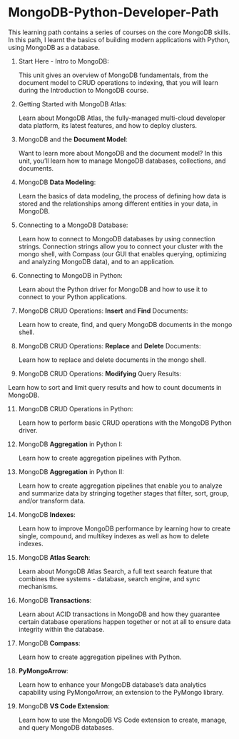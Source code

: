 # MongoDB-Python-Developer-Path

This learning path contains a series of courses on the core MongoDB skills. In this path, I learnt the basics of building modern applications with Python, using MongoDB as a database.

1. Start Here - Intro to MongoDB:
   
   This unit gives an overview of MongoDB fundamentals, from the document model to CRUD operations to indexing, that you will learn during the Introduction to MongoDB course.
   

3. Getting Started with MongoDB Atlas:
   
   Learn about MongoDB Atlas, the fully-managed multi-cloud developer data platform, its latest features, and how to deploy clusters.

4. MongoDB and the **Document Model**:
   
   Want to learn more about MongoDB and the document model? In this unit, you’ll learn how to manage MongoDB databases, collections, and documents.

5. MongoDB **Data Modeling**:
   
   Learn the basics of data modeling, the process of defining how data is stored and the relationships among different entities in your data, in MongoDB.

6. Connecting to a MongoDB Database:
   
   Learn how to connect to MongoDB databases by using connection strings. Connection strings allow you to connect your cluster with the mongo shell, with Compass (our GUI that enables querying, optimizing and analyzing MongoDB data), and to an application.

7. Connecting to MongoDB in Python:
   
   Learn about the Python driver for MongoDB and how to use it to connect to your Python applications.

8. MongoDB CRUD Operations: **Insert** and **Find** Documents:
   
   Learn how to create, find, and query MongoDB documents in the mongo shell.

9. MongoDB CRUD Operations: **Replace** and **Delete** Documents:

    Learn how to replace and delete documents in the mongo shell.

10. MongoDB CRUD Operations: **Modifying** Query Results:
   
   Learn how to sort and limit query results and how to count documents in MongoDB.

11. MongoDB CRUD Operations in Python:

    Learn how to perform basic CRUD operations with the MongoDB Python driver.

12. MongoDB **Aggregation** in Python I:
   
    Learn how to create aggregation pipelines with Python.
   
13. MongoDB **Aggregation** in Python II:
   
    Learn how to create aggregation pipelines that enable you to analyze and summarize data by stringing together stages that filter, sort, group, and/or transform data.

14. MongoDB **Indexes**:
   
    Learn how to improve MongoDB performance by learning how to create single, compound, and multikey indexes as well as how to delete indexes.

15. MongoDB **Atlas Search**:
   
    Learn about MongoDB Atlas Search, a full text search feature that combines three systems - database, search engine, and sync mechanisms.

16. MongoDB **Transactions**:

    Learn about ACID transactions in MongoDB and how they guarantee certain database operations happen together or not at all to ensure data integrity within the database.

17. MongoDB **Compass**:
   
    Learn how to create aggregation pipelines with Python.

18. **PyMongoArrow**:
   
    Learn how to enhance your MongoDB database’s data analytics capability using PyMongoArrow, an extension to the PyMongo library.

19. MongoDB **VS Code Extension**:
   
    Learn how to use the MongoDB VS Code extension to create, manage, and query MongoDB databases.


